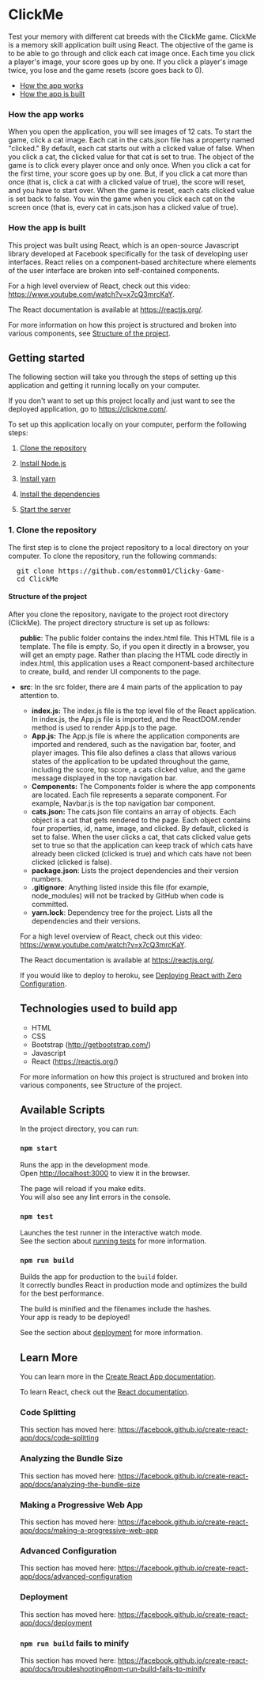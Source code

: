 
# ClickMe

Test your memory with different cat breeds with the ClickMe game. ClickMe is a memory skill application built using React. The objective of the game is to be able to go through and click each cat image once. Each time you click a player's image, your score goes up by one. If you click a player's image twice, you lose and the game resets (score goes back to 0).

* [How the app works](#how-app-works)
* [How the app is built](#how-the-app-is-built)

### <a name="how-app-works"></a> How the app works
When you open the application, you will see images of 12 cats. To start the game, click a cat image. Each cat in the cats.json file has a property named "clicked." By default, each cat starts out with a clicked value of false. When you click a cat, the clicked value for that cat is set to true. The object of the game is to click every player once and only once. When you click a cat for the first time, your score goes up by one. But, if you click a cat more than once (that is, click a cat with a clicked value of true), the score will reset, and you have to start over. When the game is reset, each cats clicked value is set back to false. You win the game when you click each cat on the screen once (that is, every cat in cats.json has a clicked value of true).

### <a name="how-the-app-is-built"></a> How the app is built

This project was built using React, which is an open-source Javascript library developed at Facebook specifically for the task of developing user interfaces. React relies on a component-based architecture where elements of the user interface are broken into self-contained components.

For a high level overview of React, check out this video: <https://www.youtube.com/watch?v=x7cQ3mrcKaY>.

The React documentation is available at <https://reactjs.org/>.

For more information on how this project is structured and broken into various components, see [Structure of the project](#structure-of-project).

## <a name="getting-started"></a> Getting started

The following section will take you through the steps of setting up this application and getting it running locally on your computer.

If you don't want to set up this project locally and just want to see the deployed application, go to <https://clickme.com/>.

To set up this application locally on your computer, perform the following steps:

1. [Clone the repository](#clone-repository)

2. [Install Node.js](#install-node)

3. [Install yarn](#install-yarn)

3. [Install the dependencies](#dependencies)

4. [Start the server](#start-server)

### <a name="clone-repository"></a> 1. Clone the repository

The first step is to clone the project repository to a local directory on your computer. To clone the repository, run the following commands:
<pre>
  git clone https://github.com/estomm01/Clicky-Game-
  cd ClickMe
</pre>

#### <a name="structure-of-project"></a> Structure of the project

<p>After you clone the repository, navigate to the project root directory (ClickMe). The project directory structure is set up as follows:</p>
<ul>
  </li>
    <p><b>public</b>: The public folder contains the index.html file. This HTML file is a template. The file is empty. So, if you open it directly in a browser, you will get an empty page. Rather than placing the HTML code directly in index.html, this application uses a React component-based architecture to create, build, and render UI components to the page.</p>
  </li>
  <li>
    <p><b>src</b>: In the src folder, there are 4 main parts of the application to pay attention to.</p>
    <ul>
      <li><b>index.js:</b> The index.js file is the top level file of the React application. In index.js, the App.js file is imported, and the ReactDOM.render method is used to render App.js to the page.</li>
      <li><b>App.js:</b> The App.js file is where the application components are imported and rendered, such as the navigation bar, footer, and player images. This file also defines a class that allows various states of the application to be updated throughout the game, including the score, top score, a cats clicked value, and the game message displayed in the top navigation bar.</li>
      <li><b>Components:</b> The Components folder is where the app components are located. Each file represents a separate component. For example, Navbar.js is the top navigation bar component.</li>
      <li><b>cats.json:</b> The cats.json file contains an array of objects. Each object is a cat that gets rendered to the page. Each object contains four properties, id, name, image, and clicked. By default, clicked is set to false. When the user clicks a cat, that cats clicked value gets set to true so that the application can keep track of which cats have already been clicked (clicked is true) and which cats have not been clicked (clicked is false).</li>
  </li>
  <li><b>package.json</b>: Lists the project dependencies and their version numbers.</li>
  <li><b>.gitignore</b>: Anything listed inside this file (for example, node_modules) will not be tracked by GitHub when code is committed.</li>
  <li><b>yarn.lock</b>: Dependency tree for the project. Lists all the dependencies and their versions.</li>
</ul>

For a high level overview of React, check out this video: https://www.youtube.com/watch?v=x7cQ3mrcKaY.

The React documentation is available at https://reactjs.org/.

If you would like to deploy to heroku, see [Deploying React with Zero Configuration](https://blog.heroku.com/deploying-react-with-zero-configuration).

## <a name="technologies-used"></a> Technologies used to build app

* HTML
* CSS
* Bootstrap (<http://getbootstrap.com/>)
* Javascript
* React (<https://reactjs.org/>)

For more information on how this project is structured and broken into various components, see Structure of the project.

## Available Scripts

In the project directory, you can run:

### `npm start`

Runs the app in the development mode.<br>
Open [http://localhost:3000](http://localhost:3000) to view it in the browser.

The page will reload if you make edits.<br>
You will also see any lint errors in the console.

### `npm test`

Launches the test runner in the interactive watch mode.<br>
See the section about [running tests](https://facebook.github.io/create-react-app/docs/running-tests) for more information.

### `npm run build`

Builds the app for production to the `build` folder.<br>
It correctly bundles React in production mode and optimizes the build for the best performance.

The build is minified and the filenames include the hashes.<br>
Your app is ready to be deployed!

See the section about [deployment](https://facebook.github.io/create-react-app/docs/deployment) for more information.


## Learn More

You can learn more in the [Create React App documentation](https://facebook.github.io/create-react-app/docs/getting-started).

To learn React, check out the [React documentation](https://reactjs.org/).

### Code Splitting

This section has moved here: https://facebook.github.io/create-react-app/docs/code-splitting

### Analyzing the Bundle Size

This section has moved here: https://facebook.github.io/create-react-app/docs/analyzing-the-bundle-size

### Making a Progressive Web App

This section has moved here: https://facebook.github.io/create-react-app/docs/making-a-progressive-web-app

### Advanced Configuration

This section has moved here: https://facebook.github.io/create-react-app/docs/advanced-configuration

### Deployment

This section has moved here: https://facebook.github.io/create-react-app/docs/deployment

### `npm run build` fails to minify

This section has moved here: https://facebook.github.io/create-react-app/docs/troubleshooting#npm-run-build-fails-to-minify
